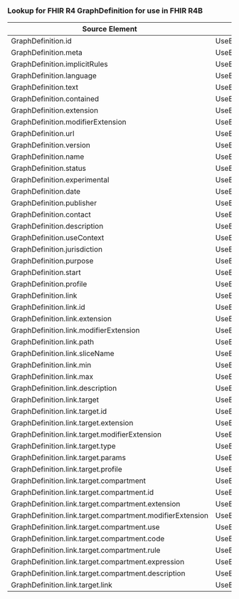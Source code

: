 ### Lookup for FHIR R4 GraphDefinition for use in FHIR R4B

| Source Element | Usage | Target |
| -------------- | ----- | ------ |
| GraphDefinition.id | UseElementSameName | GraphDefinition.id |
| GraphDefinition.meta | UseElementSameName | GraphDefinition.meta |
| GraphDefinition.implicitRules | UseElementSameName | GraphDefinition.implicitRules |
| GraphDefinition.language | UseElementSameName | GraphDefinition.language |
| GraphDefinition.text | UseElementSameName | GraphDefinition.text |
| GraphDefinition.contained | UseElementSameName | GraphDefinition.contained |
| GraphDefinition.extension | UseElementSameName | GraphDefinition.extension |
| GraphDefinition.modifierExtension | UseElementSameName | GraphDefinition.modifierExtension |
| GraphDefinition.url | UseElementSameName | GraphDefinition.url |
| GraphDefinition.version | UseElementSameName | GraphDefinition.version |
| GraphDefinition.name | UseElementSameName | GraphDefinition.name |
| GraphDefinition.status | UseElementSameName | GraphDefinition.status |
| GraphDefinition.experimental | UseElementSameName | GraphDefinition.experimental |
| GraphDefinition.date | UseElementSameName | GraphDefinition.date |
| GraphDefinition.publisher | UseElementSameName | GraphDefinition.publisher |
| GraphDefinition.contact | UseElementSameName | GraphDefinition.contact |
| GraphDefinition.description | UseElementSameName | GraphDefinition.description |
| GraphDefinition.useContext | UseElementSameName | GraphDefinition.useContext |
| GraphDefinition.jurisdiction | UseElementSameName | GraphDefinition.jurisdiction |
| GraphDefinition.purpose | UseElementSameName | GraphDefinition.purpose |
| GraphDefinition.start | UseElementSameName | GraphDefinition.start |
| GraphDefinition.profile | UseElementSameName | GraphDefinition.profile |
| GraphDefinition.link | UseElementSameName | GraphDefinition.link |
| GraphDefinition.link.id | UseElementSameName | GraphDefinition.link.id |
| GraphDefinition.link.extension | UseElementSameName | GraphDefinition.link.extension |
| GraphDefinition.link.modifierExtension | UseElementSameName | GraphDefinition.link.modifierExtension |
| GraphDefinition.link.path | UseElementSameName | GraphDefinition.link.path |
| GraphDefinition.link.sliceName | UseElementSameName | GraphDefinition.link.sliceName |
| GraphDefinition.link.min | UseElementSameName | GraphDefinition.link.min |
| GraphDefinition.link.max | UseElementSameName | GraphDefinition.link.max |
| GraphDefinition.link.description | UseElementSameName | GraphDefinition.link.description |
| GraphDefinition.link.target | UseElementSameName | GraphDefinition.link.target |
| GraphDefinition.link.target.id | UseElementSameName | GraphDefinition.link.target.id |
| GraphDefinition.link.target.extension | UseElementSameName | GraphDefinition.link.target.extension |
| GraphDefinition.link.target.modifierExtension | UseElementSameName | GraphDefinition.link.target.modifierExtension |
| GraphDefinition.link.target.type | UseElementSameName | GraphDefinition.link.target.type |
| GraphDefinition.link.target.params | UseElementSameName | GraphDefinition.link.target.params |
| GraphDefinition.link.target.profile | UseElementSameName | GraphDefinition.link.target.profile |
| GraphDefinition.link.target.compartment | UseElementSameName | GraphDefinition.link.target.compartment |
| GraphDefinition.link.target.compartment.id | UseElementSameName | GraphDefinition.link.target.compartment.id |
| GraphDefinition.link.target.compartment.extension | UseElementSameName | GraphDefinition.link.target.compartment.extension |
| GraphDefinition.link.target.compartment.modifierExtension | UseElementSameName | GraphDefinition.link.target.compartment.modifierExtension |
| GraphDefinition.link.target.compartment.use | UseElementSameName | GraphDefinition.link.target.compartment.use |
| GraphDefinition.link.target.compartment.code | UseElementSameName | GraphDefinition.link.target.compartment.code |
| GraphDefinition.link.target.compartment.rule | UseElementSameName | GraphDefinition.link.target.compartment.rule |
| GraphDefinition.link.target.compartment.expression | UseElementSameName | GraphDefinition.link.target.compartment.expression |
| GraphDefinition.link.target.compartment.description | UseElementSameName | GraphDefinition.link.target.compartment.description |
| GraphDefinition.link.target.link | UseElementSameName | GraphDefinition.link.target.link |
